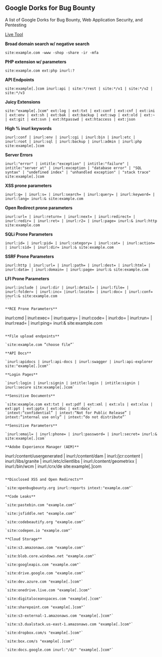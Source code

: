 ## Google Dorks for Bug Bounty

A list of Google Dorks for Bug Bounty, Web Application Security, and Pentesting

[Live Tool](https://taksec.github.io/google-dorks-bug-bounty/)

**Broad domain search w/ negative search**

`site:example.com -www -shop -share -ir -mfa`

**PHP extension w/ parameters**

`site:example.com ext:php inurl:?`

**API Endpoints**

`site:example[.]com inurl:api | site:*/rest | site:*/v1 | site:*/v2 | site:*/v3`

**Juicy Extensions**

```
site:"example[.]com" ext:log | ext:txt | ext:conf | ext:cnf | ext:ini | ext:env | ext:sh | ext:bak | ext:backup | ext:swp | ext:old | ext:~ | ext:git | ext:svn | ext:htpasswd | ext:htaccess | ext:json
```

**High % inurl keywords**

```
inurl:conf | inurl:env | inurl:cgi | inurl:bin | inurl:etc | inurl:root | inurl:sql | inurl:backup | inurl:admin | inurl:php site:example[.]com
```

**Server Errors**

```
inurl:"error" | intitle:"exception" | intitle:"failure" | intitle:"server at" | inurl:exception | "database error" | "SQL syntax" | "undefined index" | "unhandled exception" | "stack trace" site:example[.]com
```

**XSS prone parameters**

`inurl:q= | inurl:s= | inurl:search= | inurl:query= | inurl:keyword= | inurl:lang= inurl:& site:example.com`

**Open Redirect prone parameters**

`inurl:url= | inurl:return= | inurl:next= | inurl:redirect= | inurl:redir= | inurl:ret= | inurl:r2= | inurl:page= inurl:& inurl:http site:example.com`

**SQLi Prone Parameters**

`inurl:id= | inurl:pid= | inurl:category= | inurl:cat= | inurl:action= | inurl:sid= | inurl:dir= inurl:& site:example.com`

**SSRF Prone Parameters**

```
inurl:http | inurl:url= | inurl:path= | inurl:dest= | inurl:html= | inurl:data= | inurl:domain= | inurl:page= inurl:& site:example.com
```

**LFI Prone Parameters**
````
inurl:include | inurl:dir | inurl:detail= | inurl:file= | inurl:folder= | inurl:inc= |inurl:locate= | inurl:doc= | inurl:conf= inurl:& site:example.com
```

**RCE Prone Parameters**

````
inurl:cmd | inurl:exec= | inurl:query= | inurl:code= | inurl:do= | inurl:run= | inurl:read=  | inurl:ping= inurl:& site:example.com
```

**File upload endpoints**

`site:example.com ”choose file”`

**API Docs**

`inurl:apidocs | inurl:api-docs | inurl:swagger | inurl:api-explorer site:"example[.]com"`

**Login Pages**

`inurl:login | inurl:signin | intitle:login | intitle:signin | inurl:secure site:example[.]com`

**Sensitive Documents**

`site:example.com ext:txt | ext:pdf | ext:xml | ext:xls | ext:xlsx | ext:ppt | ext:pptx | ext:doc | ext:docx`
`intext:“confidential” | intext:“Not for Public Release” | intext:”internal use only” | intext:“do not distribute”`

**Sensitive Parameters**

`inurl:email= | inurl:phone= | inurl:password= | inurl:secret= inurl:& site:example[.]com`

**Adobe Experience Manager (AEM)**

```
inurl:/content/usergenerated | inurl:/content/dam | inurl:/jcr:content | inurl:/libs/granite | inurl:/etc/clientlibs | inurl:/content/geometrixx | inurl:/bin/wcm | inurl:/crx/de site:example[.]com
```

**Disclosed XSS and Open Redirects**

`site:openbugbounty.org inurl:reports intext:"example.com"`

**Code Leaks**

`site:pastebin.com "example.com"`

`site:jsfiddle.net "example.com"`

`site:codebeautify.org "example.com"`

`site:codepen.io "example.com"`

**Cloud Storage**

`site:s3.amazonaws.com "example.com"`

`site:blob.core.windows.net "example.com"`

`site:googleapis.com "example.com"`

`site:drive.google.com "example.com"`

`site:dev.azure.com "example[.]com"`

`site:onedrive.live.com "example[.]com"`

`site:digitaloceanspaces.com "example[.]com"`

`site:sharepoint.com "example[.]com"`

`site:s3-external-1.amazonaws.com "example[.]com"`

`site:s3.dualstack.us-east-1.amazonaws.com "example[.]com"`

`site:dropbox.com/s "example[.]com"`

`site:box.com/s "example[.]com"`

`site:docs.google.com inurl:"/d/" "example[.]com"`
